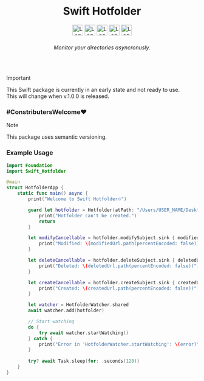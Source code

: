 <h1 align="center">Swift Hotfolder</h1>

<div align="center">  
    <img height="28" height="28" src="https://img.shields.io/badge/mac%20os-000000?style=for-the-badge&logo=apple&logoColor=white" alt="Logo" />
    <img height="28" height="28" src="https://img.shields.io/badge/Swift-FA7343?style=for-the-badge&logo=swift&logoColor=white" alt="Logo" />
    <img height="28" height="28" src="https://img.shields.io/github/license/CodebyCR/Swift-Hotfolder" alt="Logo" />
    <img height="28" height="28" src="https://img.shields.io/github/actions/workflow/status/CodebyCR/Swift-Hotfolder/swift.yml" alt="Logo" />
    <img height="28" height="28" src="https://img.shields.io/github/stars/CodebyCR/Swift-Hotfolder.svg" alt="Logo" />
    <h6>
      <em>Monitor your directories asyncronusly.</em>
    </h6>
</div>

<br/>

> [!IMPORTANT]
> This Swift package is currently in an early state and not ready to use.<br/>
> This will change when v.1.0.0 is released.

### \#ConstributersWelcome❤️

> [!NOTE]
> This package uses semantic versioning.


### Example Usage

```Swift
import Foundation
import Swift_Hotfolder

@main
struct HotfolderApp {
    static func main() async {
        print("Welcome to Swift Hotfolder🔥")

        guard let hotfolder = Hotfolder(atPath: "/Users/USER_NAME/Desktop/My_firts_Hotfolder") else {
            print("Hotfolder can't be created.")
            return
        }

        let modifyCancellable = hotfolder.modifySubject.sink { modifiedUrl in
            print("Modified: \(modifiedUrl.path(percentEncoded: false))")
        }

        let deleteCancellable = hotfolder.deleteSubject.sink { deletedUrl in
            print("Deleted: \(deletedUrl.path(percentEncoded: false))")
        }

        let createCancellable = hotfolder.createSubject.sink { createdUrl in
            print("Created: \(createdUrl.path(percentEncoded: false))")
        }

        let watcher = HotfolderWatcher.shared
        await watcher.add(hotfolder)

        // Start watching
        do {
            try await watcher.startWatching()
        } catch {
            print("Error in 'HotfolderWatcher.startWatching': \(error)")
        }
        
        try? await Task.sleep(for: .seconds(120))
    }
}
```
